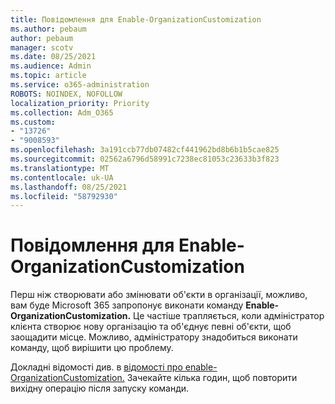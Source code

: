 ```yaml
---
title: Повідомлення для Enable-OrganizationCustomization
ms.author: pebaum
author: pebaum
manager: scotv
ms.date: 08/25/2021
ms.audience: Admin
ms.topic: article
ms.service: o365-administration
ROBOTS: NOINDEX, NOFOLLOW
localization_priority: Priority
ms.collection: Adm_O365
ms.custom:
- "13726"
- "9008593"
ms.openlocfilehash: 3a191ccb77db07482cf441962bd8b6b1b5cae825
ms.sourcegitcommit: 02562a6796d58991c7238ec81053c23633b3f823
ms.translationtype: MT
ms.contentlocale: uk-UA
ms.lasthandoff: 08/25/2021
ms.locfileid: "58792930"
---
```

# <a name="message-to-run-enable-organizationcustomization"></a>Повідомлення для Enable-OrganizationCustomization

Перш ніж створювати або змінювати об'єкти в організації, можливо, вам буде Microsoft 365 запропонує виконати команду **Enable-OrganizationCustomization.** Це частіше трапляється, коли адміністратор клієнта створює нову організацію та об'єднує певні об'єкти, щоб заощадити місце. Можливо, адміністратору знадобиться виконати команду, щоб вирішити цю проблему.

Докладні відомості див. в [відомості про enable-OrganizationCustomization.](https://docs.microsoft.com/powershell/module/exchange/enable-organizationcustomization) Зачекайте кілька годин, щоб повторити вихідну операцію після запуску команди.
